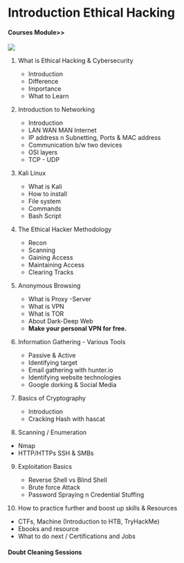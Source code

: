 # Introduction Ethical Hacking 

#### Courses Module>>

![](https://raw.githubusercontent.com/0x48iffy/ethicalhackingcourse/master/Untitled%20design.gif)

1. What is Ethical Hacking & Cybersecurity
   - Introduction
   - Difference
   - Importance
   - What to Learn

2. Introduction to Networking 
   - Introduction
   - LAN WAN MAN Internet 
   - IP address n Subnetting, Ports & MAC address
   - Communication b/w two devices
   - OSI layers
   - TCP - UDP 

3. Kali Linux 
   - What is Kali 
   - How to install
   - File system
   - Commands
   - Bash Script

4. The Ethical Hacker Methodology
   - Recon
   - Scanning
   - Gaining Access
   - Maintaining Access
   - Clearing Tracks

5. Anonymous Browsing
   - What is Proxy -Server
   - What is VPN
   - What is TOR
   - About Dark-Deep Web
   - **Make your personal VPN for free.**

6. Information Gathering - Various Tools
   - Passive & Active
   - Identifying target
   - Email gathering with hunter.io
   - Identifying website technologies
   - Google dorking & Social Media

7. Basics of Cryptography
   - Introduction
   - Cracking Hash with hascat
   
8. Scanning / Enumeration
  - Nmap
  - HTTP/HTTPs SSH & SMBs
  
9. Exploitation Basics
   - Reverse Shell vs Blind Shell
   - Brute force Attack 
   - Password Spraying n Credential Stuffing

10. How to practice further and boost up skills & Resources
   - CTFs, Machine (Introduction to HTB, TryHackMe) 
   - Ebooks and resource 
   - What to do next / Certifications and Jobs


#### Doubt Cleaning Sessions 
